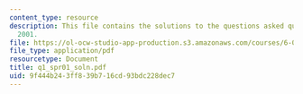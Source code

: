 ```yaml
---
content_type: resource
description: This file contains the solutions to the questions asked quiz 1, spring
  2001.
file: https://ol-ocw-studio-app-production.s3.amazonaws.com/courses/6-012-microelectronic-devices-and-circuits-fall-2005/9f444b243ff839b716cd93bdc228dec7_q1_spr01_soln.pdf
file_type: application/pdf
resourcetype: Document
title: q1_spr01_soln.pdf
uid: 9f444b24-3ff8-39b7-16cd-93bdc228dec7
---
```

